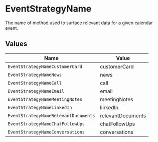 # EventStrategyName

The name of method used to surface relevant data for a given calendar event.


## Values

| Name                                 | Value                                |
| ------------------------------------ | ------------------------------------ |
| `EventStrategyNameCustomerCard`      | customerCard                         |
| `EventStrategyNameNews`              | news                                 |
| `EventStrategyNameCall`              | call                                 |
| `EventStrategyNameEmail`             | email                                |
| `EventStrategyNameMeetingNotes`      | meetingNotes                         |
| `EventStrategyNameLinkedIn`          | linkedIn                             |
| `EventStrategyNameRelevantDocuments` | relevantDocuments                    |
| `EventStrategyNameChatFollowUps`     | chatFollowUps                        |
| `EventStrategyNameConversations`     | conversations                        |